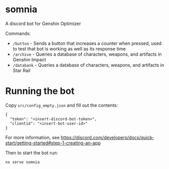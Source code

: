 # somnia

A discord bot for Genshin Optimizer

Commands:

- `/button` - Sends a button that increases a counter when pressed, used to test that bot is working as well as its response time
- `/archive` - Queries a database of characters, weapons, and artifacts in Genshin Impact
- `/databank` - Queries a database of characters, weapons, and artifacts in Star Rail

# Running the bot

Copy `src/config_empty.json` and fill out the contents:

```
{
  "token": "<insert-discord-bot-token>",
  "clientid": "<insert-bot-user-id>"
}
```

For more information, see https://discord.com/developers/docs/quick-start/getting-started#step-1-creating-an-app

Then to start the bot run:

```
nx serve somnia
```
